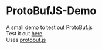 # ProtoBufJS-Demo
A small demo to test out ProtoBuf.js  
Test it out [here](https://rdk1207.github.io/ProtoBufJS-Demo)  
Uses [protobuf.js](https://github.com/dcodeIO/protobuf.js)
